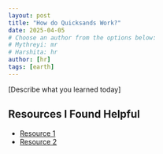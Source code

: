 ```yaml
---
layout: post
title: "How do Quicksands Work?"
date: 2025-04-05
# Choose an author from the options below:
# Mythreyi: mr
# Harshita: hr
author: [hr]
tags: [earth]
---
```


[Describe what you learned today]


## Resources I Found Helpful

- [Resource 1](url)
- [Resource 2](url)

